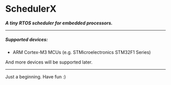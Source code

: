 # SchedulerX
***A tiny RTOS scheduler for embedded processors.***


---
##### Supported devices:
* ARM Cortex-M3 MCUs (e.g. STMicroelectronics STM32F1 Series)

And more devices will be supported later.

---

Just a beginning. Have fun :)




